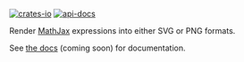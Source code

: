 <!-- [![CI](https://github.com/Nigecat/mathjax/actions/workflows/main.yml/badge.svg)](https://github.com/Nigecat/mathjax/actions) -->
[![crates-io](https://img.shields.io/crates/v/mathjax.svg)](https://crates.io/crates/mathjax)
[![api-docs](https://docs.rs/mathjax/badge.svg)](https://docs.rs/mathjax})

Render [MathJax](https://www.mathjax.org/) expressions into either SVG or PNG formats.

See [the docs](https://docs.rs/mathjax) (coming soon) for documentation.
